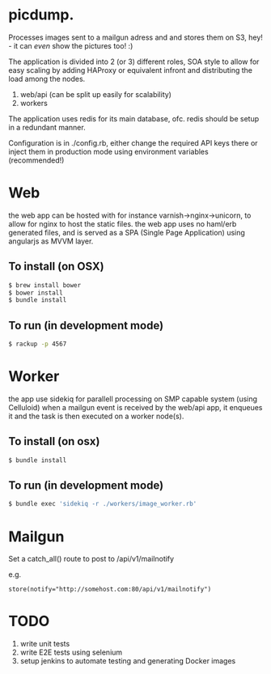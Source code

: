 # picdump. 

Processes images sent to a mailgun adress and and stores them on S3, hey! - it can _even_ show the pictures too! :)

The application is divided into 2 (or 3) different roles, SOA style to allow for easy scaling by adding HAProxy or equivalent infront and distributing the load among the nodes.

1. web/api (can be split up easily for scalability)
1. workers 

The application uses redis for its main database, ofc. redis should be setup in a redundant manner.

Configuration is in ./config.rb, either change the required API keys there or inject them in production mode using environment variables (recommended!)

# Web
the web app can be hosted with for instance varnish->nginx->unicorn, to allow for nginx to host the static files.
the web app uses no haml/erb generated files, and is served as a SPA (Single Page Application) using angularjs as MVVM layer.

## To install (on OSX)
```bash
$ brew install bower
$ bower install
$ bundle install
```
## To run (in development mode)
```bash
$ rackup -p 4567
```

# Worker
the app use sidekiq for parallell processing on SMP capable system (using Celluloid) when a mailgun event is received by the web/api app, it enqueues it and the task is then executed on a worker node(s). 

## To install (on osx)
```bash
$ bundle install
```

## To run (in development mode)
```bash
$ bundle exec 'sidekiq -r ./workers/image_worker.rb'
```
# Mailgun
Set a catch_all() route to post to /api/v1/mailnotify

e.g.
```
store(notify="http://somehost.com:80/api/v1/mailnotify")
```

# TODO

1. write unit tests
2. write E2E tests using selenium
3. setup jenkins to automate testing and generating Docker images
